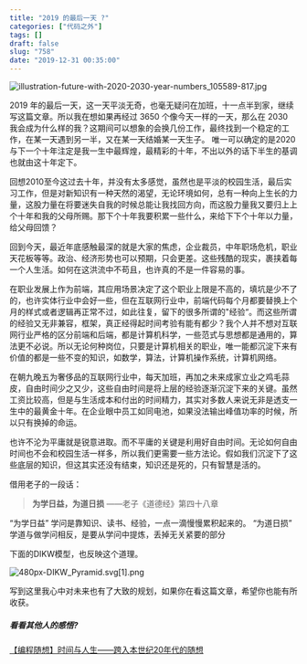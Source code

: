 ```yaml
---
title: "2019 的最后一天 ?"
categories: ["代码之外"]
tags: []
draft: false
slug: "758"
date: "2019-12-31 00:35:00"
---
```


<img src="https://zhangchen915.com/usr/uploads/2020/01/291068647.jpg" alt="illustration-future-with-2020-2030-year-numbers_105589-817.jpg" />

2019 年的最后一天，这一天平淡无奇，也毫无疑问在加班，十一点半到家，继续写这篇文章。所以我在想如果再经过 3650 个像今天一样的一天，那么在 2030 我会成为什么样的我？这期间可以想象的会换几份工作，最终找到一个稳定的工作，在某一天遇到另一半，又在某一天结婚某一天生子。
唯一可以确定的是2020 与下一个十年注定是我一生中最辉煌，最精彩的十年，不出以外的话下半生的基调也就由这十年定下。

回想2010至今这过去十年，并没有太多感觉，虽然也是平淡的校园生活，最后实习工作，但是对新知识有一种天然的渴望，无论环境如何，总有一种向上生长的力量，这股力量在将要迷失自我的时候总能让我找回方向，而这股力量我又要归上上个十年和我的父母所赐。那下个十年我要积累一些什么，来给下下个十年以力量，给父母回馈？

回到今天，最近年底感触最深的就是大家的焦虑，企业裁员，中年职场危机，职业天花板等等。政治、经济形势也可以预期，只会更差。这些残酷的现实，裹挟着每一个人生活。如何在这洪流中不苟且，也许真的不是一件容易的事。

在职业发展上作为前端，其应用场景决定了这个职业上限是不高的，填坑是少不了的，也许实体行业中会好一些，但在互联网行业中，前端代码每个月都要替换上个月的样式或者逻辑再正常不过，如此往复，留下的很多所谓的"经验“。而这些所谓的经验又无非兼容，框架，真正经得起时间考验有能有都少？我个人并不想对互联网行业严格的区分前端和后端，都是计算机科学，一些范式与思想都是通用的，算法更不必说。所以无论何种岗位，只要是计算机相关的职业，唯一能都沉淀下来有价值的都是一些不变的知识，如数学，算法，计算机操作系统，计算机网络。

在朝九晚五为奢侈品的互联网行业中，每天加班，再加之未来成家立业之鸡毛蒜皮，自由时间少之又少，这些自由时间是将上层的经验逐渐沉淀下来的关键。虽然工资比较高，但是与生活成本和付出的时间精力，其实对多数人来说无非是透支一生中的最黄金十年。在企业眼中员工如同电池，如果没法输出峰值功率的时候，所以只有换掉的命运。

也许不沦为平庸就是锐意进取。而不平庸的关键是利用好自由时间。无论如何自由时间也不会和校园生活一样多，所以我们更需要一些方法论。假如我们沉淀下了这些底层的知识，但这其实还没有结束，知识还是死的，只有智慧是活的。

借用老子的一段话：

> **为学日益，为道日损**     ——老子《道德经》第四十八章

“为学日益”  学问是靠知识、读书、经验，一点一滴慢慢累积起来的。
“为道日损”  学道与做学问相反，是要从学问中提炼，丢掉无关紧要的部分

下面的DIKW模型，也反映这个道理。

<img src="https://zhangchen915.com/usr/uploads/2019/12/2869526593.png" alt="480px-DIKW_Pyramid.svg[1].png" />


写到这里我心中对未来也有了大致的规划，如果你在看这篇文章，希望你也能有所收获。

##### 看看其他人的感悟?
[【编程随想】时间与人生——跨入本世纪20年代的随想](https://program-think.blogspot.com/2019/12/Time-and-Life.html)




